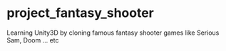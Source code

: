 # project_fantasy_shooter
Learning Unity3D by cloning famous fantasy shooter games like Serious Sam, Doom ... etc
